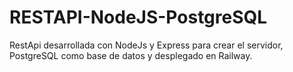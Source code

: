 # RESTAPI-NodeJS-PostgreSQL
RestApi desarrollada con NodeJs y Express para crear el servidor, PostgreSQL como base de datos y desplegado en Railway.
